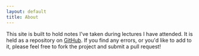 ```yaml
---
layout: default
title: About
---
```


This site is built to hold notes I've taken during lectures I have attended. It is held as a repository on [GitHub](https://github.com/caseyscarborough/notes). If you find any errors, or you'd like to add to it, please feel free to fork the project and submit a pull request!